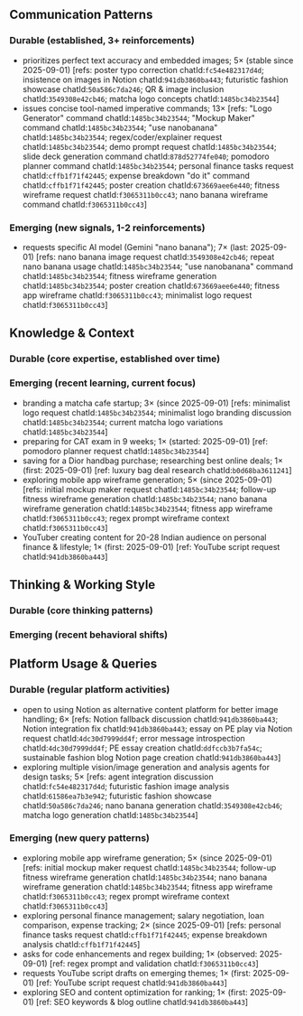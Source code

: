 ## Communication Patterns
### Durable (established, 3+ reinforcements)
- prioritizes perfect text accuracy and embedded images; 5× (stable since 2025-09-01) [refs: poster typo correction chatId:`fc54e482317d4d`; insistence on images in Notion chatId:`941db3860ba443`; futuristic fashion showcase chatId:`50a586c7da246`; QR & image inclusion chatId:`3549308e42cb46`; matcha logo concepts chatId:`1485bc34b23544`]
- issues concise tool-named imperative commands; 13× [refs: "Logo Generator" command chatId:`1485bc34b23544`; "Mockup Maker" command chatId:`1485bc34b23544`; "use nanobanana" chatId:`1485bc34b23544`; regex/coder/explainer request chatId:`1485bc34b23544`; demo prompt request chatId:`1485bc34b23544`; slide deck generation command chatId:`878d52774fe040`; pomodoro planner command chatId:`1485bc34b23544`; personal finance tasks request chatId:`cffb1f71f42445`; expense breakdown "do it" command chatId:`cffb1f71f42445`; poster creation chatId:`673669aee6e440`; fitness wireframe request chatId:`f3065311b0cc43`; nano banana wireframe command chatId:`f3065311b0cc43`]

### Emerging (new signals, 1-2 reinforcements)
- requests specific AI model (Gemini "nano banana"); 7× (last: 2025-09-01) [refs: nano banana image request chatId:`3549308e42cb46`; repeat nano banana usage chatId:`1485bc34b23544`; "use nanobanana" command chatId:`1485bc34b23544`; fitness wireframe generation chatId:`1485bc34b23544`; poster creation chatId:`673669aee6e440`; fitness app wireframe chatId:`f3065311b0cc43`; minimalist logo request chatId:`f3065311b0cc43`]

## Knowledge & Context
### Durable (core expertise, established over time)

### Emerging (recent learning, current focus)
- branding a matcha cafe startup; 3× (since 2025-09-01) [refs: minimalist logo request chatId:`1485bc34b23544`; minimalist logo branding discussion chatId:`1485bc34b23544`; current matcha logo variations chatId:`1485bc34b23544`]
- preparing for CAT exam in 9 weeks; 1× (started: 2025-09-01) [ref: pomodoro planner request chatId:`1485bc34b23544`]
- saving for a Dior handbag purchase; researching best online deals; 1× (first: 2025-09-01) [ref: luxury bag deal research chatId:`b0d68ba3611241`]
- exploring mobile app wireframe generation; 5× (since 2025-09-01) [refs: initial mockup maker request chatId:`1485bc34b23544`; follow-up fitness wireframe generation chatId:`1485bc34b23544`; nano banana wireframe generation chatId:`1485bc34b23544`; fitness app wireframe chatId:`f3065311b0cc43`; regex prompt wireframe context chatId:`f3065311b0cc43`]
- YouTuber creating content for 20-28 Indian audience on personal finance & lifestyle; 1× (first: 2025-09-01) [ref: YouTube script request chatId:`941db3860ba443`]

## Thinking & Working Style
### Durable (core thinking patterns)

### Emerging (recent behavioral shifts)

## Platform Usage & Queries
### Durable (regular platform activities)
- open to using Notion as alternative content platform for better image handling; 6× [refs: Notion fallback discussion chatId:`941db3860ba443`; Notion integration fix chatId:`941db3860ba443`; essay on PE play via Notion request chatId:`4dc30d7999dd4f`; error message introspection chatId:`4dc30d7999dd4f`; PE essay creation chatId:`ddfccb3b7fa54c`; sustainable fashion blog Notion page creation chatId:`941db3860ba443`]
- exploring multiple vision/image generation and analysis agents for design tasks; 5× [refs: agent integration discussion chatId:`fc54e482317d4d`; futuristic fashion image analysis chatId:`61586ea7b3e942`; futuristic fashion showcase chatId:`50a586c7da246`; nano banana generation chatId:`3549308e42cb46`; matcha logo generation chatId:`1485bc34b23544`]

### Emerging (new query patterns)
- exploring mobile app wireframe generation; 5× (since 2025-09-01) [refs: initial mockup maker request chatId:`1485bc34b23544`; follow-up fitness wireframe generation chatId:`1485bc34b23544`; nano banana wireframe generation chatId:`1485bc34b23544`; fitness app wireframe chatId:`f3065311b0cc43`; regex prompt wireframe context chatId:`f3065311b0cc43`]
- exploring personal finance management; salary negotiation, loan comparison, expense tracking; 2× (since 2025-09-01) [refs: personal finance tasks request chatId:`cffb1f71f42445`; expense breakdown analysis chatId:`cffb1f71f42445`]
- asks for code enhancements and regex building; 1× (observed: 2025-09-01) [ref: regex prompt and validation chatId:`f3065311b0cc43`]
- requests YouTube script drafts on emerging themes; 1× (first: 2025-09-01) [ref: YouTube script request chatId:`941db3860ba443`]
- exploring SEO and content optimization for ranking; 1× (first: 2025-09-01) [ref: SEO keywords & blog outline chatId:`941db3860ba443`]